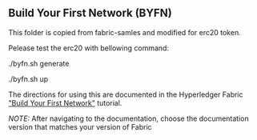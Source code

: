## Build Your First Network (BYFN)

This folder is copied from fabric-samles and modified for erc20 token.

Pelease test the erc20 with bellowing command:

./byfn.sh generate

./byfn.sh up

The directions for using this are documented in the Hyperledger Fabric
["Build Your First Network"](http://hyperledger-fabric.readthedocs.io/en/latest/build_network.html) tutorial.

*NOTE:* After navigating to the documentation, choose the documentation version that matches your version of Fabric


